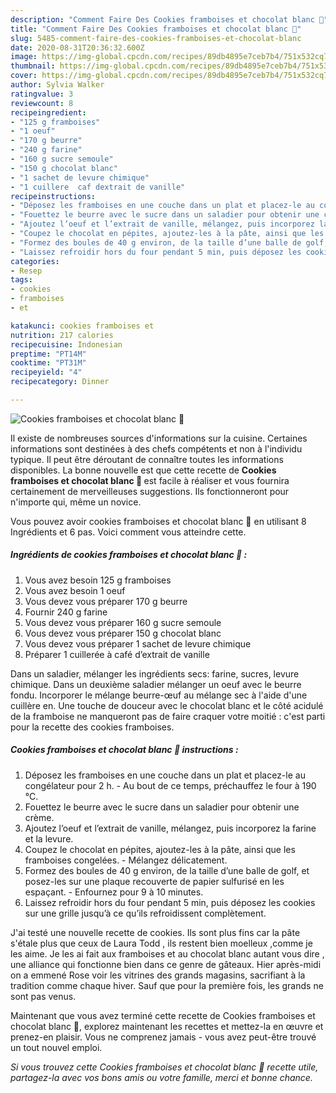 ```yaml
---
description: "Comment Faire Des Cookies framboises et chocolat blanc 🍪"
title: "Comment Faire Des Cookies framboises et chocolat blanc 🍪"
slug: 5485-comment-faire-des-cookies-framboises-et-chocolat-blanc
date: 2020-08-31T20:36:32.600Z
image: https://img-global.cpcdn.com/recipes/89db4895e7ceb7b4/751x532cq70/cookies-framboises-et-chocolat-blanc-🍪-photo-principale-de-la-recette.jpg
thumbnail: https://img-global.cpcdn.com/recipes/89db4895e7ceb7b4/751x532cq70/cookies-framboises-et-chocolat-blanc-🍪-photo-principale-de-la-recette.jpg
cover: https://img-global.cpcdn.com/recipes/89db4895e7ceb7b4/751x532cq70/cookies-framboises-et-chocolat-blanc-🍪-photo-principale-de-la-recette.jpg
author: Sylvia Walker
ratingvalue: 3
reviewcount: 8
recipeingredient:
- "125 g framboises"
- "1 oeuf"
- "170 g beurre"
- "240 g farine"
- "160 g sucre semoule"
- "150 g chocolat blanc"
- "1 sachet de levure chimique"
- "1 cuillere  caf dextrait de vanille"
recipeinstructions:
- "Déposez les framboises en une couche dans un plat et placez-le au congélateur pour 2 h. Au bout de ce temps, préchauffez le four à 190 °C."
- "Fouettez le beurre avec le sucre dans un saladier pour obtenir une crème."
- "Ajoutez l’oeuf et l’extrait de vanille, mélangez, puis incorporez la farine et la levure."
- "Coupez le chocolat en pépites, ajoutez-les à la pâte, ainsi que les framboises congelées. Mélangez délicatement."
- "Formez des boules de 40 g environ, de la taille d’une balle de golf, et posez-les sur une plaque recouverte de papier sulfurisé en les espaçant. Enfournez pour 9 à 10 minutes."
- "Laissez refroidir hors du four pendant 5 min, puis déposez les cookies sur une grille jusqu’à ce qu’ils refroidissent complètement."
categories:
- Resep
tags:
- cookies
- framboises
- et

katakunci: cookies framboises et 
nutrition: 217 calories
recipecuisine: Indonesian
preptime: "PT14M"
cooktime: "PT31M"
recipeyield: "4"
recipecategory: Dinner

---
```



![Cookies framboises et chocolat blanc 🍪](https://img-global.cpcdn.com/recipes/89db4895e7ceb7b4/751x532cq70/cookies-framboises-et-chocolat-blanc-🍪-photo-principale-de-la-recette.jpg)

Il existe de nombreuses sources d'informations sur la cuisine. Certaines informations sont destinées à des chefs compétents et non à l'individu typique. Il peut être déroutant de connaître toutes les informations disponibles. La bonne nouvelle est que cette recette de <strong> Cookies framboises et chocolat blanc 🍪 </strong> est facile à réaliser et vous fournira certainement de merveilleuses suggestions. Ils fonctionneront pour n'importe qui, même un novice.

<!--inarticleads1-->

Vous pouvez avoir cookies framboises et chocolat blanc 🍪 en utilisant 8 Ingrédients et 6 pas. Voici comment vous atteindre cette.

##### Ingrédients de cookies framboises et chocolat blanc 🍪 :

1. Vous avez besoin 125 g framboises
1. Vous avez besoin 1 oeuf
1. Vous devez vous préparer 170 g beurre
1. Fournir 240 g farine
1. Vous devez vous préparer 160 g sucre semoule
1. Vous devez vous préparer 150 g chocolat blanc
1. Vous devez vous préparer 1 sachet de levure chimique
1. Préparer 1 cuillerée à café d’extrait de vanille


Dans un saladier, mélanger les ingrédients secs: farine, sucres, levure chimique. Dans un deuxième saladier mélanger un oeuf avec le beurre fondu. Incorporer le mélange beurre-œuf au mélange sec à l&#39;aide d&#39;une cuillère en. Une touche de douceur avec le chocolat blanc et le côté acidulé de la framboise ne manqueront pas de faire craquer votre moitié : c&#39;est parti pour la recette des cookies framboises. 

<!--inarticleads2-->

##### Cookies framboises et chocolat blanc 🍪 instructions :

1. Déposez les framboises en une couche dans un plat et placez-le au congélateur pour 2 h. - Au bout de ce temps, préchauffez le four à 190 °C.
1. Fouettez le beurre avec le sucre dans un saladier pour obtenir une crème.
1. Ajoutez l’oeuf et l’extrait de vanille, mélangez, puis incorporez la farine et la levure.
1. Coupez le chocolat en pépites, ajoutez-les à la pâte, ainsi que les framboises congelées. - Mélangez délicatement.
1. Formez des boules de 40 g environ, de la taille d’une balle de golf, et posez-les sur une plaque recouverte de papier sulfurisé en les espaçant. - Enfournez pour 9 à 10 minutes.
1. Laissez refroidir hors du four pendant 5 min, puis déposez les cookies sur une grille jusqu’à ce qu’ils refroidissent complètement.


J&#39;ai testé une nouvelle recette de cookies. Ils sont plus fins car la pâte s&#39;étale plus que ceux de Laura Todd , ils restent bien moelleux ,comme je les aime. Je les ai fait aux framboises et au chocolat blanc autant vous dire , une alliance qui fonctionne bien dans ce genre de gâteaux. Hier après-midi on a emmené Rose voir les vitrines des grands magasins, sacrifiant à la tradition comme chaque hiver. Sauf que pour la première fois, les grands ne sont pas venus. 

<!--inarticleads1-->

<p>
Maintenant que vous avez terminé cette recette de Cookies framboises et chocolat blanc 🍪, explorez maintenant les recettes et mettez-la en œuvre et prenez-en plaisir. Vous ne comprenez jamais - vous avez peut-être trouvé un tout nouvel emploi.
</p>

<p>
<i>Si vous trouvez cette Cookies framboises et chocolat blanc 🍪 recette utile, partagez-la avec vos bons amis ou votre famille, merci et bonne chance.</i>
</p>
